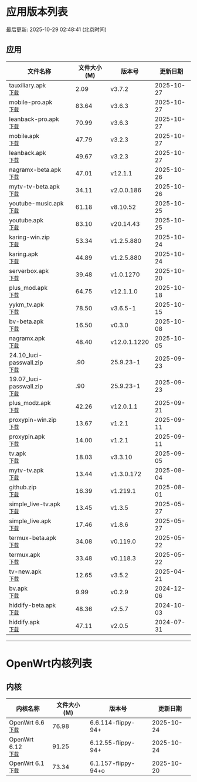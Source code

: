 # 应用版本列表

最后更新: 2025-10-29 02:48:41 (北京时间)

## 应用

| 文件名称 | 文件大小(M) | 版本号 | 更新日期 |
|----------|------------|--------|----------|
| <div>tauxiliary.apk</div><div><small>[下载](https://raw.githubusercontent.com/tmxia/iptv/main/apk/tauxiliary.apk)</small></div> | 2.09 | v3.7.2 | 2025-10-27 |
| <div>mobile-pro.apk</div><div><small>[下载](https://raw.githubusercontent.com/tmxia/iptv/main/apk/mobile-pro.apk)</small></div> | 83.64 | v3.6.3 | 2025-10-27 |
| <div>leanback-pro.apk</div><div><small>[下载](https://raw.githubusercontent.com/tmxia/iptv/main/apk/leanback-pro.apk)</small></div> | 70.99 | v3.6.3 | 2025-10-27 |
| <div>mobile.apk</div><div><small>[下载](https://raw.githubusercontent.com/tmxia/iptv/main/apk/mobile.apk)</small></div> | 47.79 | v3.2.3 | 2025-10-27 |
| <div>leanback.apk</div><div><small>[下载](https://raw.githubusercontent.com/tmxia/iptv/main/apk/leanback.apk)</small></div> | 49.67 | v3.2.3 | 2025-10-27 |
| <div>nagramx-beta.apk</div><div><small>[下载](https://raw.githubusercontent.com/tmxia/iptv/main/apk/nagramx-beta.apk)</small></div> | 47.01 | v12.1.1 | 2025-10-26 |
| <div>mytv-tv-beta.apk</div><div><small>[下载](https://raw.githubusercontent.com/tmxia/iptv/main/apk/mytv-tv-beta.apk)</small></div> | 34.11 | v2.0.0.186 | 2025-10-26 |
| <div>youtube-music.apk</div><div><small>[下载](https://raw.githubusercontent.com/tmxia/iptv/main/apk/youtube-music.apk)</small></div> | 61.18 | v8.10.52 | 2025-10-25 |
| <div>youtube.apk</div><div><small>[下载](https://raw.githubusercontent.com/tmxia/iptv/main/apk/youtube.apk)</small></div> | 83.10 | v20.14.43 | 2025-10-25 |
| <div>karing-win.zip</div><div><small>[下载](https://raw.githubusercontent.com/tmxia/iptv/main/apk/karing-win.zip)</small></div> | 53.34 | v1.2.5.880 | 2025-10-24 |
| <div>karing.apk</div><div><small>[下载](https://raw.githubusercontent.com/tmxia/iptv/main/apk/karing.apk)</small></div> | 44.89 | v1.2.5.880 | 2025-10-24 |
| <div>serverbox.apk</div><div><small>[下载](https://raw.githubusercontent.com/tmxia/iptv/main/apk/serverbox.apk)</small></div> | 39.48 | v1.0.1270 | 2025-10-20 |
| <div>plus_mod.apk</div><div><small>[下载](https://raw.githubusercontent.com/tmxia/iptv/main/apk/plus_mod.apk)</small></div> | 64.75 | v12.1.1.0 | 2025-10-18 |
| <div>yykm_tv.apk</div><div><small>[下载](https://raw.githubusercontent.com/tmxia/iptv/main/apk/yykm_tv.apk)</small></div> | 78.50 | v3.6.5-1 | 2025-10-15 |
| <div>bv-beta.apk</div><div><small>[下载](https://raw.githubusercontent.com/tmxia/iptv/main/apk/bv-beta.apk)</small></div> | 16.50 | v0.3.0 | 2025-10-08 |
| <div>nagramx.apk</div><div><small>[下载](https://raw.githubusercontent.com/tmxia/iptv/main/apk/nagramx.apk)</small></div> | 48.40 | v12.0.1.1220 | 2025-10-05 |
| <div>24.10_luci-passwall.zip</div><div><small>[下载](https://raw.githubusercontent.com/tmxia/iptv/main/apk/24.10_luci-passwall.zip)</small></div> | .90 | 25.9.23-1 | 2025-09-23 |
| <div>19.07_luci-passwall.zip</div><div><small>[下载](https://raw.githubusercontent.com/tmxia/iptv/main/apk/19.07_luci-passwall.zip)</small></div> | .90 | 25.9.23-1 | 2025-09-23 |
| <div>plus_modz.apk</div><div><small>[下载](https://raw.githubusercontent.com/tmxia/iptv/main/apk/plus_modz.apk)</small></div> | 42.26 | v12.0.1.1 | 2025-09-21 |
| <div>proxypin-win.zip</div><div><small>[下载](https://raw.githubusercontent.com/tmxia/iptv/main/apk/proxypin-win.zip)</small></div> | 13.67 | v1.2.1 | 2025-09-11 |
| <div>proxypin.apk</div><div><small>[下载](https://raw.githubusercontent.com/tmxia/iptv/main/apk/proxypin.apk)</small></div> | 14.00 | v1.2.1 | 2025-09-11 |
| <div>tv.apk</div><div><small>[下载](https://raw.githubusercontent.com/tmxia/iptv/main/apk/tv.apk)</small></div> | 18.03 | v3.3.10 | 2025-09-05 |
| <div>mytv-tv.apk</div><div><small>[下载](https://raw.githubusercontent.com/tmxia/iptv/main/apk/mytv-tv.apk)</small></div> | 13.44 | v1.3.0.172 | 2025-08-04 |
| <div>github.zip</div><div><small>[下载](https://raw.githubusercontent.com/tmxia/iptv/main/apk/github.zip)</small></div> | 16.39 | v1.219.1 | 2025-08-01 |
| <div>simple_live-tv.apk</div><div><small>[下载](https://raw.githubusercontent.com/tmxia/iptv/main/apk/simple_live-tv.apk)</small></div> | 13.45 | v1.3.5 | 2025-05-27 |
| <div>simple_live.apk</div><div><small>[下载](https://raw.githubusercontent.com/tmxia/iptv/main/apk/simple_live.apk)</small></div> | 17.46 | v1.8.6 | 2025-05-27 |
| <div>termux-beta.apk</div><div><small>[下载](https://raw.githubusercontent.com/tmxia/iptv/main/apk/termux-beta.apk)</small></div> | 34.08 | v0.119.0 | 2025-05-22 |
| <div>termux.apk</div><div><small>[下载](https://raw.githubusercontent.com/tmxia/iptv/main/apk/termux.apk)</small></div> | 33.48 | v0.118.3 | 2025-05-22 |
| <div>tv-new.apk</div><div><small>[下载](https://raw.githubusercontent.com/tmxia/iptv/main/apk/tv-new.apk)</small></div> | 12.65 | v3.5.2 | 2025-04-21 |
| <div>bv.apk</div><div><small>[下载](https://raw.githubusercontent.com/tmxia/iptv/main/apk/bv.apk)</small></div> | 9.99 | v0.2.9 | 2024-12-06 |
| <div>hiddify-beta.apk</div><div><small>[下载](https://raw.githubusercontent.com/tmxia/iptv/main/apk/hiddify-beta.apk)</small></div> | 48.36 | v2.5.7 | 2024-10-03 |
| <div>hiddify.apk</div><div><small>[下载](https://raw.githubusercontent.com/tmxia/iptv/main/apk/hiddify.apk)</small></div> | 47.11 | v2.0.5 | 2024-07-31 |

---

# OpenWrt内核列表

## 内核

| 内核名称 | 文件大小(M) | 版本号 | 更新日期 |
|----------|------------|--------|----------|
| <div>OpenWrt 6.6</div><div><small>[下载](https://raw.githubusercontent.com/tmxia/iptv/main/kernels/openwrt_flippy6.6_6.6.114-flippy-94+.zip)</small></div> | 76.98 | 6.6.114-flippy-94+ | 2025-10-24 |
| <div>OpenWrt 6.12</div><div><small>[下载](https://raw.githubusercontent.com/tmxia/iptv/main/kernels/openwrt_flippy6.12_6.12.55-flippy-94+.zip)</small></div> | 91.25 | 6.12.55-flippy-94+ | 2025-10-24 |
| <div>OpenWrt 6.1</div><div><small>[下载](https://raw.githubusercontent.com/tmxia/iptv/main/kernels/openwrt_flippy6.1_6.1.157-flippy-94+o.zip)</small></div> | 73.34 | 6.1.157-flippy-94+o | 2025-10-20 |
